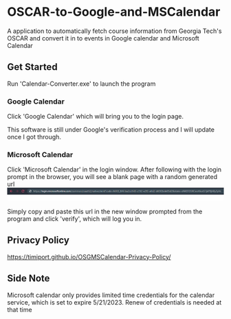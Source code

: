 # OSCAR-to-Google-and-MSCalendar
A application to automatically fetch course information from Georgia Tech's OSCAR and convert it in to events in Google calendar and Microsoft Calendar

## Get Started

Run 'Calendar-Converter.exe' to launch the program

### Google Calendar
Click 'Google Calendar' which will bring you to the login page. 

This software is still under Google's verification process and I will update once I got through.

### Microsoft Calendar
Click 'Microsoft Calendar' in the login window.
After following with the login prompt in the browser, you will see a blank page with a random generated url
![alt text](gui/icon/MSLogin.PNG)

Simply copy and paste this url in the new window prompted from the program and click 'verify', which will log you in.

## Privacy Policy
https://timiport.github.io/OSGMSCalendar-Privacy-Policy/

## Side Note
Microsoft calendar only provides limited time credentials for the calendar service, which is set to expire 5/21/2023. Renew of credentials is needed at that time
